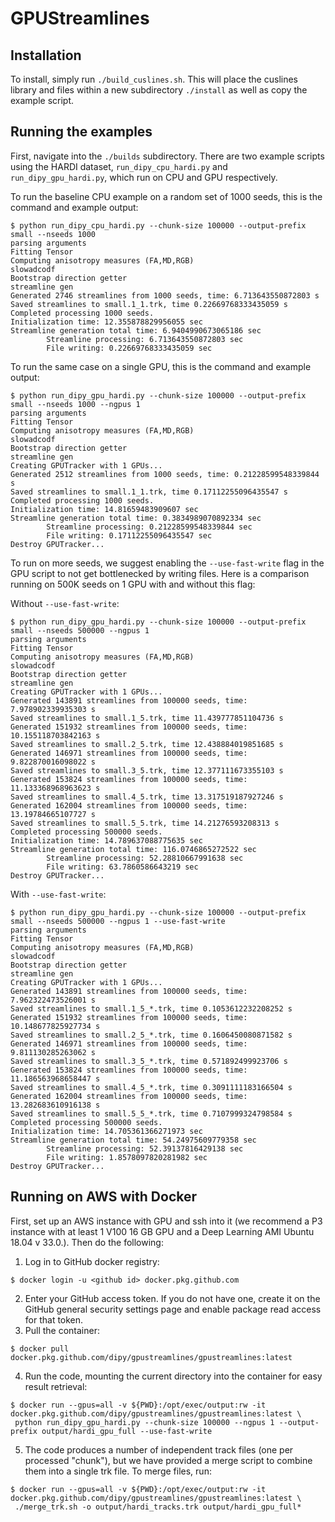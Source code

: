 # GPUStreamlines

## Installation
To install, simply run `./build_cuslines.sh`. This will place the cuslines library and files within a new subdirectory `./install` as well as copy the example script.

## Running the examples
First, navigate into the `./builds` subdirectory. There are two example scripts using the HARDI dataset, `run_dipy_cpu_hardi.py` and `run_dipy_gpu_hardi.py`, which run on CPU and GPU respectively.

To run the baseline CPU example on a random set of 1000 seeds, this is the command and example output:
```
$ python run_dipy_cpu_hardi.py --chunk-size 100000 --output-prefix small --nseeds 1000
parsing arguments
Fitting Tensor
Computing anisotropy measures (FA,MD,RGB)
slowadcodf
Bootstrap direction getter
streamline gen
Generated 2746 streamlines from 1000 seeds, time: 6.713643550872803 s
Saved streamlines to small.1_1.trk, time 0.22669768333435059 s
Completed processing 1000 seeds.
Initialization time: 12.355878829956055 sec
Streamline generation total time: 6.9404990673065186 sec
        Streamline processing: 6.713643550872803 sec
        File writing: 0.22669768333435059 sec
```

To run the same case on a single GPU, this is the command and example output:
```
$ python run_dipy_gpu_hardi.py --chunk-size 100000 --output-prefix small --nseeds 1000 --ngpus 1
parsing arguments
Fitting Tensor
Computing anisotropy measures (FA,MD,RGB)
slowadcodf
Bootstrap direction getter
streamline gen
Creating GPUTracker with 1 GPUs...
Generated 2512 streamlines from 1000 seeds, time: 0.21228599548339844 s
Saved streamlines to small.1_1.trk, time 0.17112255096435547 s
Completed processing 1000 seeds.
Initialization time: 14.81659483909607 sec
Streamline generation total time: 0.3834989070892334 sec
        Streamline processing: 0.21228599548339844 sec
        File writing: 0.17112255096435547 sec
Destroy GPUTracker...
```

To run on more seeds, we suggest enabling the `--use-fast-write` flag in the GPU script to not get bottlenecked by writing files. Here is a comparison running on 500K seeds on 1 GPU with and without this flag:

Without `--use-fast-write`:
```
$ python run_dipy_gpu_hardi.py --chunk-size 100000 --output-prefix small --nseeds 500000 --ngpus 1
parsing arguments
Fitting Tensor
Computing anisotropy measures (FA,MD,RGB)
slowadcodf
Bootstrap direction getter
streamline gen
Creating GPUTracker with 1 GPUs...
Generated 143891 streamlines from 100000 seeds, time: 7.978902339935303 s
Saved streamlines to small.1_5.trk, time 11.439777851104736 s
Generated 151932 streamlines from 100000 seeds, time: 10.155118703842163 s
Saved streamlines to small.2_5.trk, time 12.438884019851685 s
Generated 146971 streamlines from 100000 seeds, time: 9.822870016098022 s
Saved streamlines to small.3_5.trk, time 12.377111673355103 s
Generated 153824 streamlines from 100000 seeds, time: 11.133368968963623 s
Saved streamlines to small.4_5.trk, time 13.317519187927246 s
Generated 162004 streamlines from 100000 seeds, time: 13.19784665107727 s
Saved streamlines to small.5_5.trk, time 14.21276593208313 s
Completed processing 500000 seeds.
Initialization time: 14.789637088775635 sec
Streamline generation total time: 116.0746865272522 sec
        Streamline processing: 52.28810667991638 sec
        File writing: 63.7860586643219 sec
Destroy GPUTracker...
```

With `--use-fast-write`:
```
$ python run_dipy_gpu_hardi.py --chunk-size 100000 --output-prefix small --nseeds 500000 --ngpus 1 --use-fast-write
parsing arguments
Fitting Tensor
Computing anisotropy measures (FA,MD,RGB)
slowadcodf
Bootstrap direction getter
streamline gen
Creating GPUTracker with 1 GPUs...
Generated 143891 streamlines from 100000 seeds, time: 7.962322473526001 s
Saved streamlines to small.1_5_*.trk, time 0.1053612232208252 s
Generated 151932 streamlines from 100000 seeds, time: 10.148677825927734 s
Saved streamlines to small.2_5_*.trk, time 0.1606450080871582 s
Generated 146971 streamlines from 100000 seeds, time: 9.811130285263062 s
Saved streamlines to small.3_5_*.trk, time 0.571892499923706 s
Generated 153824 streamlines from 100000 seeds, time: 11.186563968658447 s
Saved streamlines to small.4_5_*.trk, time 0.3091111183166504 s
Generated 162004 streamlines from 100000 seeds, time: 13.282683610916138 s
Saved streamlines to small.5_5_*.trk, time 0.7107999324798584 s
Completed processing 500000 seeds.
Initialization time: 14.705361366271973 sec
Streamline generation total time: 54.24975609779358 sec
        Streamline processing: 52.39137816429138 sec
        File writing: 1.8578097820281982 sec
Destroy GPUTracker...
```

## Running on AWS with Docker
First, set up an AWS instance with GPU and ssh into it (we recommend a P3 instance with at least 1 V100 16 GB GPU and a Deep Learning AMI Ubuntu 18.04 v 33.0.). Then do the following:
1. Log in to GitHub docker registry:
```
$ docker login -u <github id> docker.pkg.github.com
```
2. Enter your GitHub access token. If you do not have one, create it on the GitHub general security settings page and enable package read access for that token.
3. Pull the container:
```
$ docker pull docker.pkg.github.com/dipy/gpustreamlines/gpustreamlines:latest
```
4. Run the code, mounting the current directory into the container for easy result retrieval:
```
$ docker run --gpus=all -v ${PWD}:/opt/exec/output:rw -it docker.pkg.github.com/dipy/gpustreamlines/gpustreamlines:latest \
 python run_dipy_gpu_hardi.py --chunk-size 100000 --ngpus 1 --output-prefix output/hardi_gpu_full --use-fast-write
```
5. The code produces a number of independent track files (one per processed "chunk"), but we have provided a merge script to combine them into a single trk file. To merge files, run:
```
$ docker run --gpus=all -v ${PWD}:/opt/exec/output:rw -it docker.pkg.github.com/dipy/gpustreamlines/gpustreamlines:latest \
 ./merge_trk.sh -o output/hardi_tracks.trk output/hardi_gpu_full*
```

